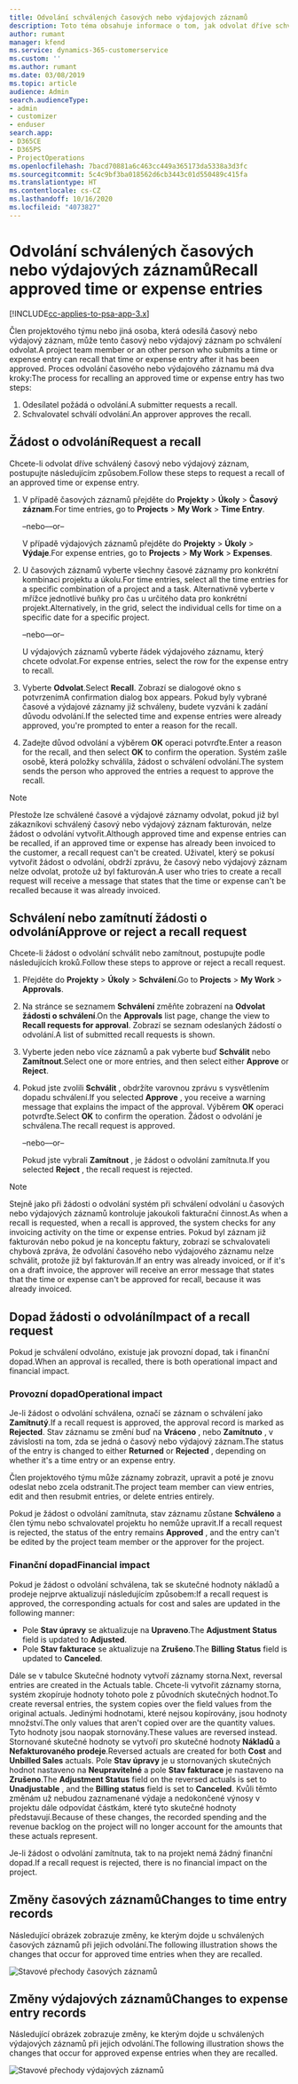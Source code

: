 ```yaml
---
title: Odvolání schválených časových nebo výdajových záznamů
description: Toto téma obsahuje informace o tom, jak odvolat dříve schválený čas nebo výdajovou transakci.
author: rumant
manager: kfend
ms.service: dynamics-365-customerservice
ms.custom: ''
ms.author: rumant
ms.date: 03/08/2019
ms.topic: article
audience: Admin
search.audienceType:
- admin
- customizer
- enduser
search.app:
- D365CE
- D365PS
- ProjectOperations
ms.openlocfilehash: 7bacd70881a6c463cc449a365173da5338a3d3fc
ms.sourcegitcommit: 5c4c9bf3ba018562d6cb3443c01d550489c415fa
ms.translationtype: HT
ms.contentlocale: cs-CZ
ms.lasthandoff: 10/16/2020
ms.locfileid: "4073827"
---
```

# <a name="recall-approved-time-or-expense-entries"></a><span data-ttu-id="973fb-103">Odvolání schválených časových nebo výdajových záznamů</span><span class="sxs-lookup"><span data-stu-id="973fb-103">Recall approved time or expense entries</span></span>

[!INCLUDE[cc-applies-to-psa-app-3.x](../includes/cc-applies-to-psa-app-3x.md)]

<span data-ttu-id="973fb-104">Člen projektového týmu nebo jiná osoba, která odesílá časový nebo výdajový záznam, může tento časový nebo výdajový záznam po schválení odvolat.</span><span class="sxs-lookup"><span data-stu-id="973fb-104">A project team member or an other person who submits a time or expense entry can recall that time or expense entry after it has been approved.</span></span> <span data-ttu-id="973fb-105">Proces odvolání časového nebo výdajového záznamu má dva kroky:</span><span class="sxs-lookup"><span data-stu-id="973fb-105">The process for recalling an approved time or expense entry has two steps:</span></span>

1. <span data-ttu-id="973fb-106">Odesílatel požádá o odvolání.</span><span class="sxs-lookup"><span data-stu-id="973fb-106">A submitter requests a recall.</span></span>
2. <span data-ttu-id="973fb-107">Schvalovatel schválí odvolání.</span><span class="sxs-lookup"><span data-stu-id="973fb-107">An approver approves the recall.</span></span>

## <a name="request-a-recall"></a><span data-ttu-id="973fb-108">Žádost o odvolání</span><span class="sxs-lookup"><span data-stu-id="973fb-108">Request a recall</span></span>

<span data-ttu-id="973fb-109">Chcete-li odvolat dříve schválený časový nebo výdajový záznam, postupujte následujícím způsobem.</span><span class="sxs-lookup"><span data-stu-id="973fb-109">Follow these steps to request a recall of an approved time or expense entry.</span></span>

1. <span data-ttu-id="973fb-110">V případě časových záznamů přejděte do **Projekty** \> **Úkoly** \> **Časový záznam**.</span><span class="sxs-lookup"><span data-stu-id="973fb-110">For time entries, go to **Projects** \> **My Work** \> **Time Entry**.</span></span>

    <span data-ttu-id="973fb-111">–nebo–</span><span class="sxs-lookup"><span data-stu-id="973fb-111">–or–</span></span>

    <span data-ttu-id="973fb-112">V případě výdajových záznamů přejděte do **Projekty** \> **Úkoly** \> **Výdaje**.</span><span class="sxs-lookup"><span data-stu-id="973fb-112">For expense entries, go to **Projects** \> **My Work** \> **Expenses**.</span></span>

2. <span data-ttu-id="973fb-113">U časových záznamů vyberte všechny časové záznamy pro konkrétní kombinaci projektu a úkolu.</span><span class="sxs-lookup"><span data-stu-id="973fb-113">For time entries, select all the time entries for a specific combination of a project and a task.</span></span> <span data-ttu-id="973fb-114">Alternativně vyberte v mřížce jednotlivé buňky pro čas u určitého data pro konkrétní projekt.</span><span class="sxs-lookup"><span data-stu-id="973fb-114">Alternatively, in the grid, select the individual cells for time on a specific date for a specific project.</span></span>

    <span data-ttu-id="973fb-115">–nebo–</span><span class="sxs-lookup"><span data-stu-id="973fb-115">–or–</span></span>

    <span data-ttu-id="973fb-116">U výdajových záznamů vyberte řádek výdajového záznamu, který chcete odvolat.</span><span class="sxs-lookup"><span data-stu-id="973fb-116">For expense entries, select the row for the expense entry to recall.</span></span>

3. <span data-ttu-id="973fb-117">Vyberte **Odvolat**.</span><span class="sxs-lookup"><span data-stu-id="973fb-117">Select **Recall**.</span></span> <span data-ttu-id="973fb-118">Zobrazí se dialogové okno s potvrzením</span><span class="sxs-lookup"><span data-stu-id="973fb-118">A confirmation dialog box appears.</span></span> <span data-ttu-id="973fb-119">Pokud byly vybrané časové a výdajové záznamy již schváleny, budete vyzváni k zadání důvodu odvolání.</span><span class="sxs-lookup"><span data-stu-id="973fb-119">If the selected time and expense entries were already approved, you're prompted to enter a reason for the recall.</span></span>
4. <span data-ttu-id="973fb-120">Zadejte důvod odvolání a výběrem **OK** operaci potvrďte.</span><span class="sxs-lookup"><span data-stu-id="973fb-120">Enter a reason for the recall, and then select **OK** to confirm the operation.</span></span> <span data-ttu-id="973fb-121">Systém zašle osobě, která položky schválila, žádost o schválení odvolání.</span><span class="sxs-lookup"><span data-stu-id="973fb-121">The system sends the person who approved the entries a request to approve the recall.</span></span>

> [!NOTE]
> <span data-ttu-id="973fb-122">Přestože lze schválené časové a výdajové záznamy odvolat, pokud již byl zákazníkovi schválený časový nebo výdajový záznam fakturován, nelze žádost o odvolání vytvořit.</span><span class="sxs-lookup"><span data-stu-id="973fb-122">Although approved time and expense entries can be recalled, if an approved time or expense has already been invoiced to the customer, a recall request can't be created.</span></span> <span data-ttu-id="973fb-123">Uživatel, který se pokusí vytvořit žádost o odvolání, obdrží zprávu, že časový nebo výdajový záznam nelze odvolat, protože už byl fakturován.</span><span class="sxs-lookup"><span data-stu-id="973fb-123">A user who tries to create a recall request will receive a message that states that the time or expense can't be recalled because it was already invoiced.</span></span>

## <a name="approve-or-reject-a-recall-request"></a><span data-ttu-id="973fb-124">Schválení nebo zamítnutí žádosti o odvolání</span><span class="sxs-lookup"><span data-stu-id="973fb-124">Approve or reject a recall request</span></span>

<span data-ttu-id="973fb-125">Chcete-li žádost o odvolání schválit nebo zamítnout, postupujte podle následujících kroků.</span><span class="sxs-lookup"><span data-stu-id="973fb-125">Follow these steps to approve or reject a recall request.</span></span>

1. <span data-ttu-id="973fb-126">Přejděte do **Projekty** \> **Úkoly** \> **Schválení**.</span><span class="sxs-lookup"><span data-stu-id="973fb-126">Go to **Projects** \> **My Work** \> **Approvals**.</span></span>
2. <span data-ttu-id="973fb-127">Na stránce se seznamem **Schválení** změňte zobrazení na **Odvolat žádosti o schválení**.</span><span class="sxs-lookup"><span data-stu-id="973fb-127">On the **Approvals** list page, change the view to **Recall requests for approval**.</span></span> <span data-ttu-id="973fb-128">Zobrazí se seznam odeslaných žádostí o odvolání.</span><span class="sxs-lookup"><span data-stu-id="973fb-128">A list of submitted recall requests is shown.</span></span>
3. <span data-ttu-id="973fb-129">Vyberte jeden nebo více záznamů a pak vyberte buď **Schválit** nebo **Zamítnout**.</span><span class="sxs-lookup"><span data-stu-id="973fb-129">Select one or more entries, and then select either **Approve** or **Reject**.</span></span>
4. <span data-ttu-id="973fb-130">Pokud jste zvolili **Schválit** , obdržíte varovnou zprávu s vysvětlením dopadu schválení.</span><span class="sxs-lookup"><span data-stu-id="973fb-130">If you selected **Approve** , you receive a warning message that explains the impact of the approval.</span></span> <span data-ttu-id="973fb-131">Výběrem **OK** operaci potvrďte.</span><span class="sxs-lookup"><span data-stu-id="973fb-131">Select **OK** to confirm the operation.</span></span> <span data-ttu-id="973fb-132">Žádost o odvolání je schválena.</span><span class="sxs-lookup"><span data-stu-id="973fb-132">The recall request is approved.</span></span>

    <span data-ttu-id="973fb-133">–nebo–</span><span class="sxs-lookup"><span data-stu-id="973fb-133">–or–</span></span>

    <span data-ttu-id="973fb-134">Pokud jste vybrali **Zamítnout** , je žádost o odvolání zamítnuta.</span><span class="sxs-lookup"><span data-stu-id="973fb-134">If you selected **Reject** , the recall request is rejected.</span></span>

> [!NOTE]
> <span data-ttu-id="973fb-135">Stejně jako při žádosti o odvolání systém při schválení odvolání u časových nebo výdajových záznamů kontroluje jakoukoli fakturační činnost.</span><span class="sxs-lookup"><span data-stu-id="973fb-135">As when a recall is requested, when a recall is approved, the system checks for any invoicing activity on the time or expense entries.</span></span> <span data-ttu-id="973fb-136">Pokud byl záznam již fakturován nebo pokud je na konceptu faktury, zobrazí se schvalovateli chybová zpráva, že odvolání časového nebo výdajového záznamu nelze schválit, protože již byl fakturován.</span><span class="sxs-lookup"><span data-stu-id="973fb-136">If an entry was already invoiced, or if it's on a draft invoice, the approver will receive an error message that states that the time or expense can't be approved for recall, because it was already invoiced.</span></span>

## <a name="impact-of-a-recall-request"></a><span data-ttu-id="973fb-137">Dopad žádosti o odvolání</span><span class="sxs-lookup"><span data-stu-id="973fb-137">Impact of a recall request</span></span>

<span data-ttu-id="973fb-138">Pokud je schválení odvoláno, existuje jak provozní dopad, tak i finanční dopad.</span><span class="sxs-lookup"><span data-stu-id="973fb-138">When an approval is recalled, there is both operational impact and financial impact.</span></span>

### <a name="operational-impact"></a><span data-ttu-id="973fb-139">Provozní dopad</span><span class="sxs-lookup"><span data-stu-id="973fb-139">Operational impact</span></span>

<span data-ttu-id="973fb-140">Je-li žádost o odvolání schválena, označí se záznam o schválení jako **Zamítnutý**.</span><span class="sxs-lookup"><span data-stu-id="973fb-140">If a recall request is approved, the approval record is marked as **Rejected**.</span></span> <span data-ttu-id="973fb-141">Stav záznamu se změní buď na **Vráceno** , nebo **Zamítnuto** , v závislosti na tom, zda se jedná o časový nebo výdajový záznam.</span><span class="sxs-lookup"><span data-stu-id="973fb-141">The status of the entry is changed to either **Returned** or **Rejected** , depending on whether it's a time entry or an expense entry.</span></span>

<span data-ttu-id="973fb-142">Člen projektového týmu může záznamy zobrazit, upravit a poté je znovu odeslat nebo zcela odstranit.</span><span class="sxs-lookup"><span data-stu-id="973fb-142">The project team member can view entries, edit and then resubmit entries, or delete entries entirely.</span></span>

<span data-ttu-id="973fb-143">Pokud je žádost o odvolání zamítnuta, stav záznamu zůstane **Schváleno** a člen týmu nebo schvalovatel projektu ho nemůže upravit.</span><span class="sxs-lookup"><span data-stu-id="973fb-143">If a recall request is rejected, the status of the entry remains **Approved** , and the entry can't be edited by the project team member or the approver for the project.</span></span>

### <a name="financial-impact"></a><span data-ttu-id="973fb-144">Finanční dopad</span><span class="sxs-lookup"><span data-stu-id="973fb-144">Financial impact</span></span>

<span data-ttu-id="973fb-145">Pokud je žádost o odvolání schválena, tak se skutečné hodnoty nákladů a prodeje nejprve aktualizují následujícím způsobem:</span><span class="sxs-lookup"><span data-stu-id="973fb-145">If a recall request is approved, the corresponding actuals for cost and sales are updated in the following manner:</span></span>

- <span data-ttu-id="973fb-146">Pole **Stav úpravy** se aktualizuje na **Upraveno**.</span><span class="sxs-lookup"><span data-stu-id="973fb-146">The **Adjustment Status** field is updated to **Adjusted**.</span></span>
- <span data-ttu-id="973fb-147">Pole **Stav fakturace** se aktualizuje na **Zrušeno**.</span><span class="sxs-lookup"><span data-stu-id="973fb-147">The **Billing Status** field is updated to **Canceled**.</span></span>

<span data-ttu-id="973fb-148">Dále se v tabulce Skutečné hodnoty vytvoří záznamy storna.</span><span class="sxs-lookup"><span data-stu-id="973fb-148">Next, reversal entries are created in the Actuals table.</span></span> <span data-ttu-id="973fb-149">Chcete-li vytvořit záznamy storna, systém zkopíruje hodnoty tohoto pole z původních skutečných hodnot.</span><span class="sxs-lookup"><span data-stu-id="973fb-149">To create reversal entries, the system copies over the field values from the original actuals.</span></span> <span data-ttu-id="973fb-150">Jedinými hodnotami, které nejsou kopírovány, jsou hodnoty množství.</span><span class="sxs-lookup"><span data-stu-id="973fb-150">The only values that aren't copied over are the quantity values.</span></span> <span data-ttu-id="973fb-151">Tyto hodnoty jsou naopak stornovány.</span><span class="sxs-lookup"><span data-stu-id="973fb-151">These values are reversed instead.</span></span> <span data-ttu-id="973fb-152">Stornované skutečné hodnoty se vytvoří pro skutečné hodnoty **Nákladů** a **Nefakturovaného prodeje**.</span><span class="sxs-lookup"><span data-stu-id="973fb-152">Reversed actuals are created for both **Cost** and **Unbilled Sales** actuals.</span></span> <span data-ttu-id="973fb-153">Pole **Stav úpravy** je u stornovaných skutečných hodnot nastaveno na **Neupravitelné** a pole **Stav fakturace** je nastaveno na **Zrušeno**.</span><span class="sxs-lookup"><span data-stu-id="973fb-153">The **Adjustment Status** field on the reversed actuals is set to **Unadjustable** , and the **Billing status** field is set to **Canceled**.</span></span> <span data-ttu-id="973fb-154">Kvůli těmto změnám už nebudou zaznamenané výdaje a nedokončené výnosy v projektu dále odpovídat částkám, které tyto skutečné hodnoty představují.</span><span class="sxs-lookup"><span data-stu-id="973fb-154">Because of these changes, the recorded spending and the revenue backlog on the project will no longer account for the amounts that these actuals represent.</span></span>

<span data-ttu-id="973fb-155">Je-li žádost o odvolání zamítnuta, tak to na projekt nemá žádný finanční dopad.</span><span class="sxs-lookup"><span data-stu-id="973fb-155">If a recall request is rejected, there is no financial impact on the project.</span></span>

## <a name="changes-to-time-entry-records"></a><span data-ttu-id="973fb-156">Změny časových záznamů</span><span class="sxs-lookup"><span data-stu-id="973fb-156">Changes to time entry records</span></span>

<span data-ttu-id="973fb-157">Následující obrázek zobrazuje změny, ke kterým dojde u schválených časových záznamů při jejich odvolání.</span><span class="sxs-lookup"><span data-stu-id="973fb-157">The following illustration shows the changes that occur for approved time entries when they are recalled.</span></span>

![Stavové přechody časových záznamů](media/TimeEntryStateTransitions.png)

## <a name="changes-to-expense-entry-records"></a><span data-ttu-id="973fb-159">Změny výdajových záznamů</span><span class="sxs-lookup"><span data-stu-id="973fb-159">Changes to expense entry records</span></span>

<span data-ttu-id="973fb-160">Následující obrázek zobrazuje změny, ke kterým dojde u schválených výdajových záznamů při jejich odvolání.</span><span class="sxs-lookup"><span data-stu-id="973fb-160">The following illustration shows the changes that occur for approved expense entries when they are recalled.</span></span>

![Stavové přechody výdajových záznamů](media/ExpenseEntryStateTransitions.png)

